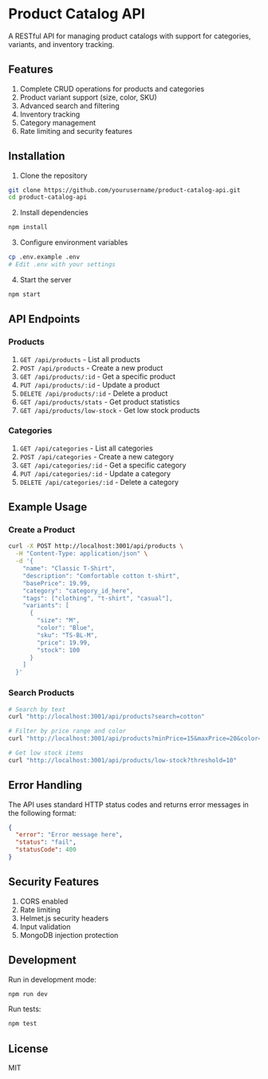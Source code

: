 # Product Catalog API

A RESTful API for managing product catalogs with support for categories, variants, and inventory tracking.

## Features

1. Complete CRUD operations for products and categories
2. Product variant support (size, color, SKU)
3. Advanced search and filtering
4. Inventory tracking
5. Category management
6. Rate limiting and security features

## Installation

1. Clone the repository

```bash
git clone https://github.com/yourusername/product-catalog-api.git
cd product-catalog-api
```

2. Install dependencies

```bash
npm install
```

3. Configure environment variables

```bash
cp .env.example .env
# Edit .env with your settings
```

4. Start the server

```bash
npm start
```

## API Endpoints

### Products

1. `GET /api/products` - List all products
2. `POST /api/products` - Create a new product
3. `GET /api/products/:id` - Get a specific product
4. `PUT /api/products/:id` - Update a product
5. `DELETE /api/products/:id` - Delete a product
6. `GET /api/products/stats` - Get product statistics
7. `GET /api/products/low-stock` - Get low stock products

### Categories

1. `GET /api/categories` - List all categories
2. `POST /api/categories` - Create a new category
3. `GET /api/categories/:id` - Get a specific category
4. `PUT /api/categories/:id` - Update a category
5. `DELETE /api/categories/:id` - Delete a category

## Example Usage

### Create a Product

```bash
curl -X POST http://localhost:3001/api/products \
  -H "Content-Type: application/json" \
  -d '{
    "name": "Classic T-Shirt",
    "description": "Comfortable cotton t-shirt",
    "basePrice": 19.99,
    "category": "category_id_here",
    "tags": ["clothing", "t-shirt", "casual"],
    "variants": [
      {
        "size": "M",
        "color": "Blue",
        "sku": "TS-BL-M",
        "price": 19.99,
        "stock": 100
      }
    ]
  }'
```

### Search Products

```bash
# Search by text
curl "http://localhost:3001/api/products?search=cotton"

# Filter by price range and color
curl "http://localhost:3001/api/products?minPrice=15&maxPrice=20&color=Blue"

# Get low stock items
curl "http://localhost:3001/api/products/low-stock?threshold=10"
```

## Error Handling

The API uses standard HTTP status codes and returns error messages in the following format:

```json
{
  "error": "Error message here",
  "status": "fail",
  "statusCode": 400
}
```

## Security Features

1. CORS enabled
2. Rate limiting
3. Helmet.js security headers
4. Input validation
5. MongoDB injection protection

## Development

Run in development mode:

```bash
npm run dev
```

Run tests:

```bash
npm test
```

## License

MIT
